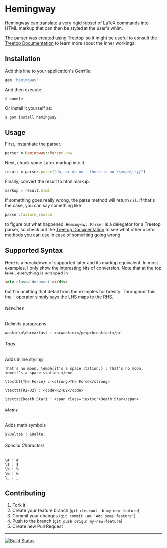 # Hemingway

Hemingway can translate a very rigid subset of LaTeX commands into HTML markup that can then be styled at the user's whim. 

The parser was created using Treetop, so it might be useful to consult the [Treetop Documentation](http://treetop.rubyforge.org/syntactic_recognition.html) to learn more about the inner workings. 

## Installation

Add this line to your application's Gemfile:

```ruby
gem 'hemingway'
```

And then execute:

    $ bundle

Or install it yourself as:

    $ gem install hemingway

## Usage

First, instantiate the parser. 

```ruby
parser = Hemingway::Parser.new
```

Next, chuck some Latex markup into it. 

```ruby
result = parser.parse("do, or do not, there is no \\emph{try}")
```

Finally, convert the result to html markup. 

```ruby
markup = result.html
```

If something goes really wrong, the parse method will return `nil`. If that's the case, you can say something like

```ruby
parser.failure_reason
```

to figure out what happened. `Hemingway::Parser` is a delegator for a Treetop parser, so check out the [Treetop Documentation](http://treetop.rubyforge.org/syntactic_recognition.html) to see what other useful methods you can use in case of something going wrong. 

## Supported Syntax
Here is a breakdown of supported latex and its markup equivalent. 
In most examples, I only show the interesting bits of conversion. Note that at the
top level, everything is wrapped in 

```html
<div class='document'></div>
```    

but I'm omitting that detail from the examples for brevity. Throughout this, 
the `:` operator simply says the LHS maps to the RHS. 

###### Newlines

Delimits paragraphs

    wookie\n\nbreakfast : <p>wookie></p><p>breakfast</p>

###### Tags

Adds inline styling

    That’s no moon, \emph{it’s a space station.} : That’s no moon, <em>it’s a space station.</em>

    \textbf{The Force} : <strong>The Force</strong>
    
    \texttt{R2-D2} : <code>R2-D2</code>
    
    \textsc{Death Star} : <span class='textsc'>Death Star</span>

###### Maths

Adds math symbols

    $\Delta$ : &Delta;


###### Special Characters

    \# : # 
    \$ : $ 
    \% : % 
    \& : & 
    \_ : _

## Contributing

1. Fork it
2. Create your feature branch (`git checkout -b my-new-feature`)
3. Commit your changes (`git commit -am 'Add some feature'`)
4. Push to the branch (`git push origin my-new-feature`)
5. Create new Pull Request

---
[![Build Status](https://travis-ci.org/griffinmyers/hemingway.png?branch=master)](https://travis-ci.org/griffinmyers/hemingway)
